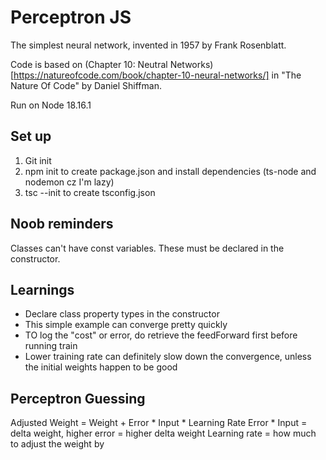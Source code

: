 # Perceptron JS
The simplest neural network, invented in 1957 by Frank Rosenblatt.

Code is based on (Chapter 10: Neutral Networks)[https://natureofcode.com/book/chapter-10-neural-networks/] in "The Nature Of Code" by Daniel Shiffman.

Run on Node 18.16.1

## Set up
1. Git init
2. npm init to create package.json and install dependencies (ts-node and nodemon cz I'm lazy)
3. tsc --init to create tsconfig.json

## Noob reminders
Classes can't have const variables. These must be declared in the constructor.

## Learnings
- Declare class property types in the constructor
- This simple example can converge pretty quickly
- TO log the "cost" or error, do retrieve the feedForward first before running train
- Lower training rate can definitely slow down the convergence, unless the initial weights happen to be good

## Perceptron Guessing
Adjusted Weight = Weight + Error * Input * Learning Rate
Error * Input = delta weight, higher error = higher delta weight
Learning rate = how much to adjust the weight by